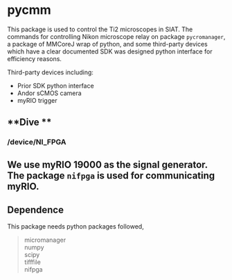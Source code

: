 # **pycmm**

This package is used to control the Ti2 microscopes in SIAT. 
The commands for controlling Nikon microscope relay on package `pycromanager`, 
a package of MMCoreJ wrap of python, and some third-party devices which 
have a clear documented SDK was designed python interface for efficiency reasons.


Third-party devices including:
* Prior SDK python interface
* Andor sCMOS camera
* myRIO trigger



## **Dive **
### **/device/NI_FPGA**

We use myRIO 19000 as the signal generator. The package `nifpga` is used for communicating myRIO.
- 




## **Dependence**
This package needs python packages followed,
> micromanager \
> numpy \
> scipy\
> tifffile\
> nifpga


